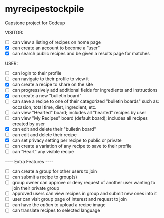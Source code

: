 # myrecipestockpile
Capstone project for Codeup

VISITOR:
- [ ] can view a listing of recipes on home page
- [x] can create an account to become a “user”
- [x] can search public recipes and be given a results page for matches

USER:
- [ ] can login to their profile
- [ ] can navigate to their profile to view it
- [x] can create a recipe to share on the site
- [ ] can progressively add additional fields for ingredients and instructions
- [x] can create a new "bulletin board"
- [ ] can save a recipe to one of their categorized "bulletin boards" such as: occasion, total time, diet, ingredient, etc.
- [ ] can view "Hearted" board; includes all "hearted" recipes by user
- [ ] can view "My Recipes" board (default board); includes all recipes created by user
- [x] can edit and delete their "bulletin board"
- [ ] can edit and delete their recipe
- [x] can set privacy setting per recipe to public or private
- [ ] can create a variation of any recipe to save to their profile
- [ ] can “Heart” any visible recipe 

---- Extra Features ----
- [ ] can create a group for other users to join
- [ ] can submit a recipe to group(s)
- [ ] group owner can approve or deny request of another user wanting to join their private group
- [ ] approved users can view recipes in group and submit new ones into it
- [ ] user can visit group page of interest and request to join
- [ ] can have the *option* to upload a recipe image
- [ ] can translate recipes to selected language
